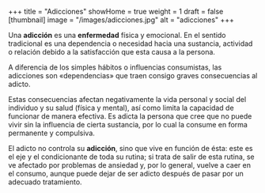 +++
title = "Adicciones"
showHome = true
weight = 1
draft = false
[thumbnail]
image = "/images/adicciones.jpg"
alt = "adicciones"
+++

Una **adicción** es una **enfermedad** física y emocional. En el sentido tradicional es una dependencia o necesidad hacia una sustancia, actividad o relación debido a la satisfacción que esta causa a la persona.

A diferencia de los simples hábitos o influencias consumistas, las adicciones son «dependencias» que traen consigo graves consecuencias al adicto.

Estas consecuencias afectan negativamente la vida personal y social del individuo y su salud (física y mental), así como limita la capacidad de funcionar de manera efectiva. Es adicta la persona que cree que no puede vivir sin la influencia de cierta sustancia, por lo cual la consume en forma permanente y compulsiva.

El adicto no controla su **adicción**, sino que vive en función de ésta: este es el eje y el condicionante de toda su rutina; si trata de salir de esta rutina, se ve afectado por problemas de ansiedad y, por lo general, vuelve a caer en el consumo, aunque puede dejar de ser adicto después de pasar por un adecuado tratamiento.
